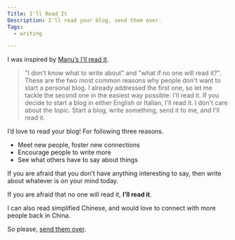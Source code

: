 ```yaml
---
Title: I'll Read It
Description: I'll read your blog, send them over.
Tags: 
  - writing

---
```


I was inspired by [Manu’s I’ll read it](https://manuelmoreale.com/i-ll-read-it).

> "I don't know what to write about" and "what if no one will read it?". These
> are the two most common reasons why people don't want to start a personal
> blog. I already addressed the first one, so let me tackle the second one in
> the easiest way possible: I'll read it. If you decide to start a blog in
> either English or Italian, I'll read it. I don't care about the topic. Start a
> blog, write something, send it to me, and I'll read it.

I’d love to read your blog! For following three reasons.

* Meet new people, foster new connections
* Encourage people to write more
* See what others have to say about things

If you are afraid that you don’t have anything interesting to say, then write
about whatever is on your mind today.

If you are afraid that no one will read it, **I’ll read it**.

I can also read simplified Chinese, and would love to connect with more people
back in China.

So please, [send them over](mailto:eric@ericz.me).
